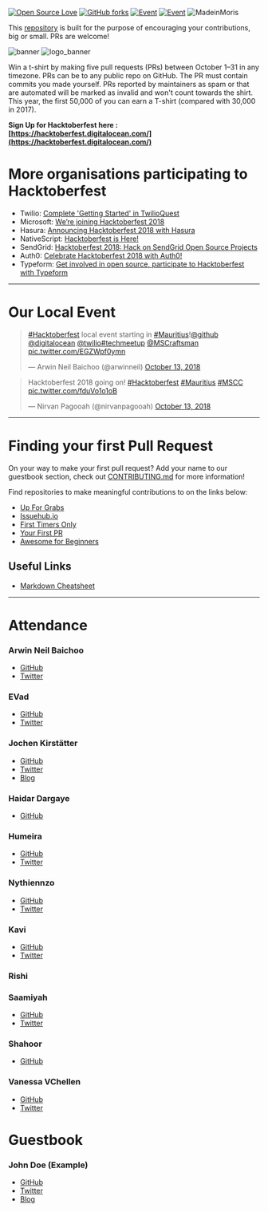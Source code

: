 [![Open Source Love](https://img.shields.io/badge/Open%20Source-%E2%9D%A4-pink.svg)](https://github.com/arwinneil/hacktoberfest-mauritius)  [![GitHub forks](https://img.shields.io/github/forks/arwinneil/hacktoberfest-mauritius.svg)](https://github.com/arwinneil/hacktoberfest-mauritius/network) 
[![Event](https://img.shields.io/badge/event-meetup-red.svg)](https://www.meetup.com/MauritiusSoftwareCraftsmanshipCommunity/events/254965197/)
[![Event](https://img.shields.io/badge/hosted%20by-Extension%20Interactive-blue.svg)](http://extension-interactive.com/)
![MadeinMoris](https://img.shields.io/badge/Made%20in-Moris-green.svg)

This [repository](https://github.com/arwinneil/hacktoberfest-mauritius) is built for the purpose of encouraging your contributions, big or small. PRs are welcome!

![banner](/assets/banner.jpg)
![logo_banner](/assets/hacktoberfest_banner.png)

Win a t-shirt by making five pull requests (PRs) between October 1–31 in any timezone. PRs can be to any public repo on GitHub. The PR must contain commits you made yourself. PRs reported by maintainers as spam or that are automated will be marked as invalid and won't count towards the shirt. This year, the first 50,000 of you can earn a T-shirt (compared with 30,000 in 2017).

__Sign Up for Hacktoberfest here : [https://hacktoberfest.digitalocean.com/](https://hacktoberfest.digitalocean.com/)__

# More organisations participating to Hacktoberfest
- Twilio: [Complete 'Getting Started' in TwilioQuest](https://www.twilio.com/quest)  
- Microsoft: [We’re joining Hacktoberfest 2018](https://open.microsoft.com/2018/09/18/hacktoberfest-2018-microsoft/)
- Hasura: [Announcing Hacktoberfest 2018 with Hasura](https://blog.hasura.io/announcing-hacktoberfest-2018-with-hasura-621045dc9560)
- NativeScript: [Hacktoberfest is Here!](https://www.nativescript.org/blog/hacktoberfest-is-here)
- SendGrid: [Hacktoberfest 2018: Hack on SendGrid Open Source Projects](https://sendgrid.com/blog/hacktoberfest-2018-hack-on-sendgrid-open-source-projects/)
- Auth0: [Celebrate Hacktoberfest 2018 with Auth0!](https://auth0.com/blog/celebrate-hacktoberfest-with-auth0/)
- Typeform: [Get involved in open source, participate to Hacktoberfest with Typeform](https://medium.com/typeforms-engineering-blog/get-involved-in-open-source-participate-to-hacktoberfest-with-typeform-278b4fa4cf19)

---

# Our Local Event
<blockquote class="twitter-tweet" data-lang="en"><p lang="en" dir="ltr"><a href="https://twitter.com/hashtag/Hacktoberfest?src=hash&amp;ref_src=twsrc%5Etfw">#Hacktoberfest</a> local event starting in <a href="https://twitter.com/hashtag/Mauritius?src=hash&amp;ref_src=twsrc%5Etfw">#Mauritius</a>!<a href="https://twitter.com/github?ref_src=twsrc%5Etfw">@github</a> <a href="https://twitter.com/digitalocean?ref_src=twsrc%5Etfw">@digitalocean</a> <a href="https://twitter.com/twilio?ref_src=twsrc%5Etfw">@twilio</a><a href="https://twitter.com/hashtag/techmeetup?src=hash&amp;ref_src=twsrc%5Etfw">#techmeetup</a> <a href="https://twitter.com/MSCraftsman?ref_src=twsrc%5Etfw">@MSCraftsman</a> <a href="https://t.co/EGZWpf0ymn">pic.twitter.com/EGZWpf0ymn</a></p>&mdash; Arwin Neil Baichoo (@arwinneil) <a href="https://twitter.com/arwinneil/status/1051001617670123523?ref_src=twsrc%5Etfw">October 13, 2018</a></blockquote>

<blockquote class="twitter-tweet" data-lang="en"><p lang="en" dir="ltr">Hacktoberfest 2018 going on! <a href="https://twitter.com/hashtag/Hacktoberfest?src=hash&amp;ref_src=twsrc%5Etfw">#Hacktoberfest</a> <a href="https://twitter.com/hashtag/Mauritius?src=hash&amp;ref_src=twsrc%5Etfw">#Mauritius</a> <a href="https://twitter.com/hashtag/MSCC?src=hash&amp;ref_src=twsrc%5Etfw">#MSCC</a> <a href="https://t.co/fduVo1o1oB">pic.twitter.com/fduVo1o1oB</a></p>&mdash; Nirvan Pagooah (@nirvanpagooah) <a href="https://twitter.com/nirvanpagooah/status/1051046806598111233?ref_src=twsrc%5Etfw">October 13, 2018</a></blockquote><script async src="https://platform.twitter.com/widgets.js" charset="utf-8"></script>

---

# Finding your first Pull Request
On your way to make your first pull request? Add your name to our guestbook section, check out [CONTRIBUTING.md](CONTRIBUTING.md) for more information!

Find repositories to make meaningful contributions to on the links below:

- [Up For Grabs](https://up-for-grabs.net/)
- [Issuehub.io](http://issuehub.io/)
- [First Timers Only](https://www.firsttimersonly.com/)
- [Your First PR](http://yourfirstpr.github.io/)
- [Awesome for Beginners](https://github.com/mungell/awesome-for-beginners)

## Useful Links
- [Markdown Cheatsheet](https://github.com/adam-p/markdown-here/wiki/Markdown-Cheatsheet)

---

# Attendance
### Arwin Neil Baichoo
- [GitHub](https://github.com/arwinneil)
- [Twitter](https://twitter.com/arwinneil)

### EVad
- [GitHub](https://github.com/azezezaaa)
- [Twitter](https://twitter.com/azezezaaa)

### Jochen Kirstätter
- [GitHub](https://github.com/jochenkirstaetter)
- [Twitter](https://twitter.com/jkirstaetter)
- [Blog](https://jochen.kirstaetter.name)  

### Haidar Dargaye
-  [GitHub](https://github.com/haidarknightfury)

### Humeira
- [GitHub](https://github.com/Humeira)
- [Twitter](https://twitter.com/echdee)

### Nythiennzo
- [GitHub](https://github.com/Nythiennzo)
- [Twitter](https://twitter.com/Nythiennzo)

### Kavi
- [GitHub](https://github.com/KnightRag)
- [Twitter](https://twitter.com/Knight_Rag)

### Rishi

### Saamiyah
- [GitHub](https://github.com/saamiyah)
- [Twitter](https://twitter.com/smearthelove)

### Shahoor
- [GitHub](https://github.com/El-Psy-Congrooo)

### Vanessa VChellen
- [GitHub](https://github.com/vchellen)
- [Twitter](https://twitter.com/VanessaChellen)

# Guestbook

### John Doe (Example)
 - [GitHub](https://github.com/yourname)  
 - [Twitter](https://twitter.com/yourhandle)  
 - [Blog](https://www.example.com)  
